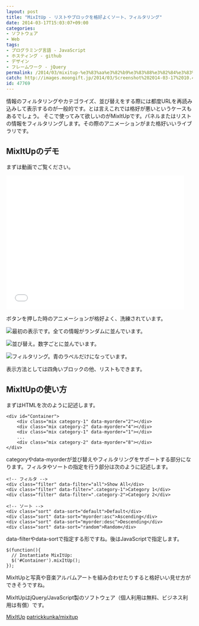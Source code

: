 ```yaml
---
layout: post
title: "MixItUp - リストやブロックを格好よくソート、フィルタリング"
date: 2014-03-17T15:03:07+09:00
categories:
- ソフトウェア
- Web
tags: 
- プログラミング言語 - JavaScript
- ホスティング - github
- デザイン
- フレームワーク - jQuery
permalink: /2014/03/mixitup-%e3%83%aa%e3%82%b9%e3%83%88%e3%82%84%e3%83%96%e3%83%ad%e3%83%83%e3%82%af%e3%82%92%e6%a0%bc%e5%a5%bd%e3%82%88%e3%81%8f%e3%82%bd%e3%83%bc%e3%83%88%e3%80%81%e3%83%95%e3%82%a3%e3%83%ab%e3%82%bf/
catch: http://images.moongift.jp/2014/03/Screenshot%202014-03-17%2010.49.26_thumb.b5a2019aff17aad21813885a1f3d7bc1.png
id: 47769
---
```

情報のフィルタリングやカテゴライズ、並び替えをする際には都度URLを再読み込みして表示するのが一般的です。とは言えこれでは格好が悪いというケースもあるでしょう。
そこで使ってみて欲しいのがMixItUpです。パネルまたはリストの情報をフィルタリングします。その際のアニメーションがまた格好いいライブラリです。

## MixItUpのデモ

まずは動画でご覧ください。

<iframe width="480" height="360" src="//www.youtube.com/embed/Ju_c3ogqesw" frameborder="0" allowfullscreen></iframe>

ボタンを押した時のアニメーションが格好よく、洗練されています。

![最初の表示です。全ての情報がランダムに並んでいます。](http://images.moongift.jp/2014/03/Screenshot%202014-03-17%2010.49.22_thumb.23604177144e223c9c81a50b37e74b55.png "http://images.moongift.jp/2014/03/Screenshot%202014-03-17%2010.49.22.23604177144e223c9c81a50b37e74b55.png")

![並び替え。数字ごとに並んでいます。](http://images.moongift.jp/2014/03/Screenshot%202014-03-17%2010.49.26_thumb.b5a2019aff17aad21813885a1f3d7bc1.png "http://images.moongift.jp/2014/03/Screenshot%202014-03-17%2010.49.26.b5a2019aff17aad21813885a1f3d7bc1.png")

![フィルタリング。青のラベルだけになっています。](http://images.moongift.jp/2014/03/Screenshot%202014-03-17%2010.49.30_thumb.f455add720b8e45028906b8d543968e0.png "http://images.moongift.jp/2014/03/Screenshot%202014-03-17%2010.49.30.f455add720b8e45028906b8d543968e0.png")

表示方法としては四角いブロックの他、リストもできます。

## MixItUpの使い方

まずはHTMLを次のように記述します。

```
<div id="Container">
	<div class="mix category-1" data-myorder="2"></div>
	<div class="mix category-2" data-myorder="4"></div>
	<div class="mix category-1" data-myorder="1"></div>
	...
	<div class="mix category-2" data-myorder="8"></div>
</div>
```

categoryやdata-myorderが並び替えやフィルタリングをサポートする部分になります。フィルタやソートの指定を行う部分は次のように記述します。

```
<!-- フィルタ -->
<div class="filter" data-filter="all">Show All</div>
<div class="filter" data-filter=".category-1">Category 1</div>
<div class="filter" data-filter=".category-2">Category 2</div>

<!-- ソート -->
<div class="sort" data-sort="default">Default</div>
<div class="sort" data-sort="myorder:asc">Ascending</div>
<div class="sort" data-sort="myorder:desc">Descending</div>
<div class="sort" data-sort="random">Random</div>
```

data-filterやdata-sortで指定する形ですね。後はJavaScriptで指定します。

```
$(function(){
  // Instantiate MixItUp:
  $('#Container').mixItUp();
});
```

MixItUpと写真や音楽アルバムアートを組み合わせたりすると格好いい見せ方ができそうですね。

MixItUpはjQuery/JavaScript製のソフトウェア（個人利用は無料、ビジネス利用は有償）です。

[MixItUp](https://mixitup.kunkalabs.com/)
[patrickkunka/mixitup](https://github.com/patrickkunka/mixitup)